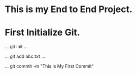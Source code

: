 # This is my End to End Project.

# First Initialize Git.
...
git init
...

...
git add abc.txt
...

...
git commit -m "This is My First Commit"